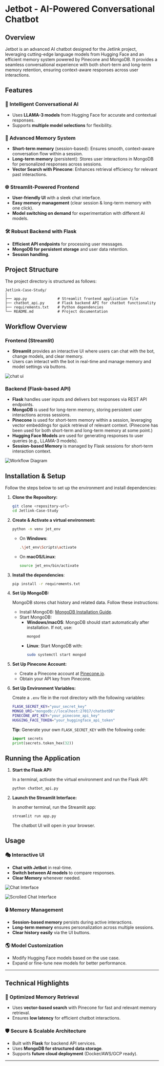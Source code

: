 # Jetbot - AI-Powered Conversational Chatbot

## Overview

Jetbot is an advanced AI chatbot designed for the Jetlink project, leveraging cutting-edge language models from Hugging Face and an efficient memory system powered by Pinecone and MongoDB. It provides a seamless conversational experience with both short-term and long-term memory retention, ensuring context-aware responses across user interactions.

## Features

### 🤖 Intelligent Conversational AI

- Uses **LLAMA-3 models** from Hugging Face for accurate and contextual responses.
- Supports **multiple model selections** for flexibility.

### 🔖 Advanced Memory System

- **Short-term memory** (session-based): Ensures smooth, context-aware conversation flow within a session.
- **Long-term memory** (persistent): Stores user interactions in MongoDB for personalized responses across sessions.
- **Vector Search with Pinecone**: Enhances retrieval efficiency for relevant past interactions.

### 🌐 Streamlit-Powered Frontend

- **User-friendly UI** with a sleek chat interface.
- **Easy memory management** (clear session & long-term memory with one click).
- **Model switching on demand** for experimentation with different AI models.

### 🛠️ Robust Backend with Flask

- **Efficient API endpoints** for processing user messages.
- **MongoDB for persistent storage** and user data retention.
- **Session handling**.

## Project Structure

The project directory is structured as follows:

```
Jetlink-Case-Study/
│
├── app.py              # Streamlit frontend application file
├── chatbot_api.py      # Flask backend API for chatbot functionality
├── requirements.txt    # Python dependencies
└── README.md           # Project documentation
```

## Workflow Overview

### Frontend (Streamlit)

- **Streamlit** provides an interactive UI where users can chat with the bot, change models, and clear memory.
- Users can interact with the bot in real-time and manage memory and model settings via buttons.

![chat ui](assets/ui1.png)

### Backend (Flask-based API)

- **Flask** handles user inputs and delivers bot responses via REST API endpoints.
- **MongoDB** is used for long-term memory, storing persistent user interactions across sessions.
- **Pinecone** is used for short-term memory within a session, leveraging vector embeddings for quick retrieval of relevant context. (Pinecone has been used for both short-term and long-term memory at some point.)
- **Hugging Face Models** are used for generating responses to user queries (e.g., LLAMA-3 models).
- **Session-based Memory** is managed by Flask sessions for short-term interaction context.

![Workflow Diagram](assets/workflow_diagram.png)

## Installation & Setup

Follow the steps below to set up the environment and install dependencies:

1. **Clone the Repository:**

   ```sh
   git clone <repository-url>
   cd Jetlink-Case-Study
   ```

2. **Create & Activate a virtual environment:**

   ```sh
   python -m venv jet_env
   ```

   - On **Windows**:
     ```sh
     .\jet_env\Scripts\activate
     ```
   - On **macOS/Linux**:
     ```sh
     source jet_env/bin/activate
     ```

3. **Install the dependencies**:

   ```sh
   pip install -r requirements.txt
   ```

4. **Set Up MongoDB:**

   MongoDB stores chat history and related data. Follow these instructions:

   - Install MongoDB: [MongoDB Installation Guide](https://www.mongodb.com/docs/manual/installation/).
   - Start MongoDB:
     - **Windows/macOS**: MongoDB should start automatically after installation. If not, use:
       ```bash
       mongod
       ```
     - **Linux**: Start MongoDB with:
       ```bash
       sudo systemctl start mongod
       ```

5. **Set Up Pinecone Account:**

   - Create a Pinecone account at [Pinecone.io](https://www.pinecone.io/).
   - Obtain your API key from Pinecone.

6. **Set Up Environment Variables:**

   Create a `.env` file in the root directory with the following variables:

   ```sh
   FLASK_SECRET_KEY="your_secret_key"
   MONGO_URI="mongodb://localhost:27017/chatbotDB"
   PINECONE_API_KEY="your_pinecone_api_key"
   HUGGING_FACE_TOKEN="your_huggingface_api_token"
   ```

   **Tip:** Generate your own `FLASK_SECRET_KEY` with the following code:

   ```python
   import secrets
   print(secrets.token_hex(32))
   ```

## Running the Application

1. **Start the Flask API:**

   In a terminal, activate the virtual environment and run the Flask API:

   ```sh
   python chatbot_api.py
   ```

2. **Launch the Streamlit Interface:**

   In another terminal, run the Streamlit app:

   ```sh
   streamlit run app.py
   ```

   The chatbot UI will open in your browser.

## Usage

### 🎭 Interactive UI

- **Chat with Jetbot** in real-time.
- **Switch between AI models** to compare responses.
- **Clear Memory** whenever needed.

![Chat Interface](assets/ui1.png)

![Scrolled Chat Interface](assets/ui2.png)

### 🔒 Memory Management

- **Session-based memory** persists during active interactions.
- **Long-term memory** ensures personalization across multiple sessions.
- **Clear history easily** via the UI buttons.

### 🌎 Model Customization

- Modify Hugging Face models based on the use case.
- Expand or fine-tune new models for better performance.

---

## Technical Highlights

### 🚀 Optimized Memory Retrieval

- Uses **vector-based search** with Pinecone for fast and relevant memory retrieval.
- Ensures **low latency** for efficient chatbot interactions.

### 🛡️ Secure & Scalable Architecture

- Built with **Flask** for backend API services.
- Uses **MongoDB for structured data storage**.
- Supports **future cloud deployment** (Docker/AWS/GCP ready).

---
